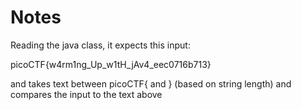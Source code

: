 # Notes

Reading the java class, it expects this input:

picoCTF{w4rm1ng_Up_w1tH_jAv4_eec0716b713}

and takes text between picoCTF{ and } (based on string length) and compares the input to the text above
